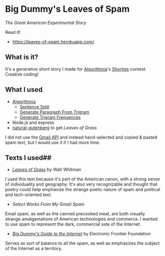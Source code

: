 # Big Dummy's Leaves of Spam #
*The Great American Experimental Story*

Read it!
* https://leaves-of-spam.herokuapp.com/

## What is it? ##
It's a generative short story I made for [Algorithmia](https://algorithmia.com/)'s [Shorties](https://github.com/algorithmiaio/shorties) contest. Creative coding! 

## What I used ##
* [Algorithmia](https://www.npmjs.com/package/algorithmia)
    * [Sentence Split](https://algorithmia.com/algorithms/StanfordNLP/SentenceSplit)
    * [Generate Paragraph From Trigram](https://algorithmia.com/algorithms/lizmrush/GenerateParagraphFromTrigram)
    * [Generate Trigram Frequences](https://algorithmia.com/algorithms/ngram/GenerateTrigramFrequencies)
* Node.js and express
* [natural-gutenberg](https://www.npmjs.com/package/natural-gutenberg) to get *Leaves of Grass*

I did not use the [Gmail API](https://developers.google.com/gmail/api/quickstart/nodejs) and instead hand-selected and copied & pasted spam text, but I would use it if I had more time.

## Texts I used##

* [*Leaves of Grass*](http://www.gutenberg.org/cache/epub/1322/pg1322.txt) by Walt Whitman

I used this text because it's part of the American canon, with a strong sense of individuality and geography. It's also very recognizable and  thought that poetry could help emphasize the strange poetic nature of spam and political and tech-oriented text.

* *Select Works From My Gmail Spam*

Email spam, as well as the canned precooked meat, are both visually strange amalgamations of American technologies and commerce. I wanted to use spam to represent the dark, commercial side of the Internet.

* [*Big Dummy's Guide to the Internet*](http://www.gutenberg.org/cache/epub/118/pg118.txt) by Electronic Frontier Foundation

Serves as sort of balance to all the spam, as well as emphasizes the subject of the Internet as a territory.
